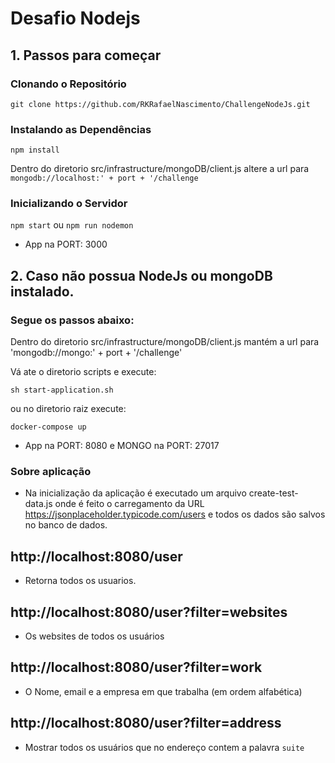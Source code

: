 # Desafio Nodejs

## 1. Passos para começar

### Clonando o Repositório

`git clone https://github.com/RKRafaelNascimento/ChallengeNodeJs.git`

### Instalando as Dependências

`npm install`

Dentro do diretorio src/infrastructure/mongoDB/client.js altere a url para `mongodb://localhost:' + port + '/challenge`

### Inicializando o Servidor

`npm start` ou `npm run nodemon`

- App na PORT: 3000

## 2. Caso não possua NodeJs ou mongoDB instalado.

### Segue os passos abaixo:

Dentro do diretorio src/infrastructure/mongoDB/client.js mantém a url para 'mongodb://mongo:' + port + '/challenge'

Vá ate o diretorio scripts e execute:

`sh start-application.sh`

ou no diretorio raiz execute:

`docker-compose up`

- App na PORT: 8080 e MONGO na PORT: 27017

### Sobre aplicação

- Na inicialização da aplicação é executado um arquivo create-test-data.js onde é feito o carregamento da URL https://jsonplaceholder.typicode.com/users e todos os dados são salvos no banco de dados.

## http://localhost:8080/user

- Retorna todos os usuarios.

## http://localhost:8080/user?filter=websites

- Os websites de todos os usuários

## http://localhost:8080/user?filter=work

- O Nome, email e a empresa em que trabalha (em ordem alfabética)

## http://localhost:8080/user?filter=address

- Mostrar todos os usuários que no endereço contem a palavra `suite`
